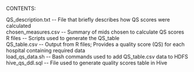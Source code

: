 CONTENTS:  
  
QS_description.txt -- File that briefly describes how QS scores were calculated  
chosen_measures.csv -- Summary of mids chosen to calculate QS scores  
R files -- Scripts used to generate the QS_table  
QS_table.csv -- Output from R files; Provides a quality score (QS) for each hospital containing required data  
load_qs_data.sh -- Bash commands used to add QS_table.csv data to HDFS  
hive_qs_ddl.sql -- File used to generate quality scores table in Hive  
